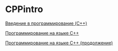 # CPPintro

[Введение в программирование (C++)](https://stepik.org/course/363/syllabus)

[Программирование на языке C++](https://stepik.org/course/7/syllabus)

[Программирование на языке C++ (продолжение)](https://stepik.org/course/3206/syllabus)

